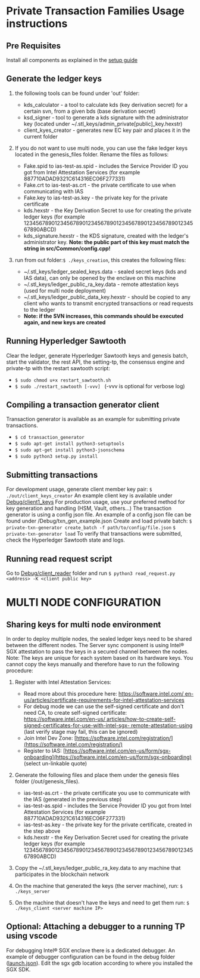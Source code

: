 # Private Transaction Families Usage instructions

## Pre Requisites

Install all components as explained in the [setup guide](./SETUP.md)

## Generate the ledger keys

1. the following tools can be found under 'out' folder:
    - kds_calculator - a tool to calculate kds (key derivation secret) for a 
      certain svn, from a given bds (base derivation secret)
     - ksd_signer - tool to generate a kds signature with the administrator
       key (located under ~/.stl_keys/admin_private[public]_key.hexstr)
     - client_kyes_creator - generates new EC key pair and places it in the 
       current folder

2.  If you do not want to use multi node, you can use the fake ledger keys 
    located in the genesis_files folder. Rename the files as follows: 
    - Fake.spid to ias-test-as.spid - includes the Service Provider ID you got
      from Intel Attestation Services 
      (for example 887710ADAD9321C614316EC06F277331)
    - Fake.crt to ias-test-as.crt - the private certificate to use when 
      communicating with IAS
    - Fake.key to ias-test-as.key - the private key for the private certificate
    - kds.hexstr - the Key Derivation Secret to use for creating the private 
      ledger keys (for example 
      123456789012345678901234567890123456789012345678901234567890ABCD)
    - kds_signature.hexstr - the KDS signature, created with the ledger's 
      administrator key. **Note: the public part of this key must match the 
      string in src/Common/config.cpp!**

3. run from out folder:`$ ./keys_creation`, this creates the following files:
   - ~/.stl_keys/ledger_sealed_keys.data - sealed secret keys 
     (kds and IAS data), can only be opened by the enclave on this machine
   - ~/.stl_keys/ledger_public_ra_key.data - remote attestation keys (used for 
     multi node deployment)
   - ~/.stl_keys/ledger_public_data_key.hexstr - should be copied to any client 
     who wants to transmit encrypted transactions or read requests to the 
     ledger
   - **Note: if the SVN increases, this commands should be executed again, and 
     new keys are created**

## Running Hyperledger Sawtooth

Clear the ledger, generate Hyperledger Sawtooth keys and genesis batch,  start 
the validator, the rest API, the setting-tp, the consensus engine and 
private-tp with the restart sawtooth script:

 - `$ sudo chmod u+x restart_sawtooth.sh`
 - `$ sudo ./restart_sawtooth [-vvv] ` (-vvv is optional for verbose log)

## Compiling a transaction generator client

Transaction generator is available as an example for submitting private 
transactions.

 - `$ cd transaction_generator`
 - `$ sudo apt-get install python3-setuptools`
 - `$ sudo apt-get install python3-jsonschema`
 - `$ sudo python3 setup.py install`

## Submitting transactions

For development usage, generate client member key pair: 
`$ ./out/client_keys_creator`
An example client key is available under [Debug/client1_keys](./Debug/client1_keys])
For production usage, use your preferred method for key generation and 
handling (HSM, Vault, others...)
The transaction generator is using a config json file. An example of a config 
json file can be found under /Debug/txn_gen_example.json 
Create and load private batch:
`$ private-txn-generator create_batch -f path/to/config/file.json`
`$ private-txn-generator load`
To verify that transactions were submitted, check the Hyperledger Sawtooth 
state and logs.

## Running read request script

Go to [Debug/client_reader](Debug/client_reader) folder and run 
`$ python3 read_request.py <address> -K <client public key>`

  

# MULTI NODE CONFIGURATION

## Sharing keys for multi node environment

In order to deploy multiple nodes, the sealed ledger keys need to be shared 
between the different nodes. The Server sync component is using Intel® SGX 
attestation to pass the keys in a secured channel between the nodes.
Note: The keys are unique for each system based on its hardware keys. 
You cannot copy the keys manually and therefore have to run the following 
procedure:
1. Register with Intel Attestation Services:
   -  Read more about this procedure here: [https://software.intel.com/
en-us/articles/certificate-requirements-for-intel-attestation-services](https://software.intel.com/en-us/articles/certificate-requirements-for-intel-attestation-services)
   - For debug mode we can use the self-signed certificate and don't need CA, 
     to create self-signed certificate: [https://software.intel.com/en-us/
articles/how-to-create-self-signed-certificates-for-use-with-intel-sgx-
remote-attestation-using](https://software.intel.com/en-us/articles/how-to-create-self-signed-certificates-for-use-with-intel-sgx-remote-attestation-using) (last verify stage may fail, this can be ignored)
   - Join Intel Dev Zone: [https://software.intel.com/registration/](https://software.intel.com/registration/)
   - Register to IAS: [https://software.intel.com/en-us/form/sgx-onboarding](https://software.intel.com/en-us/form/sgx-onboarding) (select un-linkable quote)

2. Generate the following files and place them under the genesis files folder
(/out/genesis_files).
   - ias-test-as.crt - the private certificate you use to communicate with the
     IAS (generated in the previous step)
   - ias-test-as.spid - includes the Service Provider ID you got from Intel 
     Attestation Services (for example 887710ADAD9321C614316EC06F277331)
   - ias-test-as.key - the private key for the private certificate, created 
     in the step above
   - kds.hexstr - the Key Derivation Secret used for creating the private 
     ledger keys (for example 
     123456789012345678901234567890123456789012345678901234567890ABCD)
3. Copy the ~/.stl_keys/ledger_public_ra_key.data to any machine that 
   participates in the blockchain network
4. On the machine that generated the keys (the server machine), run: 
   `$ ./keys_server`
5. On the machine that doesn't have the keys and need to get them run: 
   `$ ./keys_client <server machine IP>`

## Optional: Attaching a debugger to a running TP using vscode

For debugging Intel® SGX enclave there is a dedicated debugger. An example of 
debugger configuration can be found in the debug folder ([launch.json](./Debug/launch.json)). 
Edit the sgx gdb location according to where you installed the SGX SDK.
